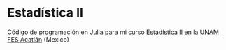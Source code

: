 # Estadística II
Código de programación en [Julia](https://julialang.org/) para mi curso [Estadística II](https://sites.google.com/site/arturoerdely/docencia/estad%C3%ADstica-ii) en la [UNAM](https://www.unam.mx/) [FES Acatlán](https://www.acatlan.unam.mx/) (Mexico)
